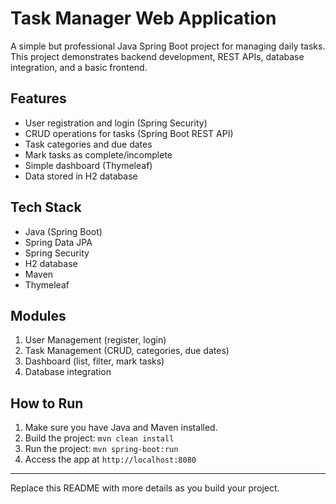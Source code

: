 # Task Manager Web Application

A simple but professional Java Spring Boot project for managing daily tasks. This project demonstrates backend development, REST APIs, database integration, and a basic frontend.

## Features
- User registration and login (Spring Security)
- CRUD operations for tasks (Spring Boot REST API)
- Task categories and due dates
- Mark tasks as complete/incomplete
- Simple dashboard (Thymeleaf)
- Data stored in H2 database

## Tech Stack
- Java (Spring Boot)
- Spring Data JPA
- Spring Security
- H2 database
- Maven
- Thymeleaf

## Modules
1. User Management (register, login)
2. Task Management (CRUD, categories, due dates)
3. Dashboard (list, filter, mark tasks)
4. Database integration

## How to Run
1. Make sure you have Java and Maven installed.
2. Build the project: `mvn clean install`
3. Run the project: `mvn spring-boot:run`
4. Access the app at `http://localhost:8080`

---

Replace this README with more details as you build your project.

